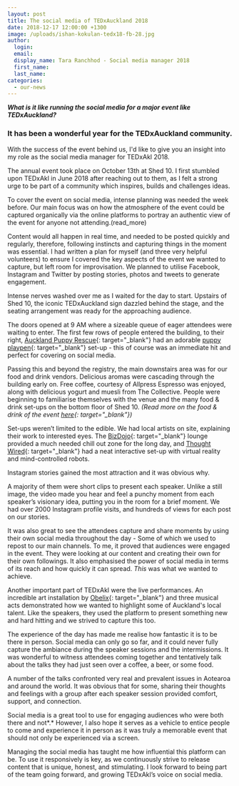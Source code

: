 ```yaml
---
layout: post
title: The social media of TEDxAuckland 2018
date: 2018-12-17 12:00:00 +1300
image: /uploads/ishan-kokulan-tedx18-fb-28.jpg
author:
  login:
  email:
  display_name: Tara Ranchhod - Social media manager 2018
  first_name:
  last_name:
categories:
  - our-news
---
```


***What is it like running the social media for a major event like TEDxAuckland?***

### It has been a wonderful year for the TEDxAuckland community.

With the success of the event behind us, I'd like to give you an insight into my role as the social media manager for TEDxAkl 2018.

The annual event took place on October 13th at Shed 10. I first stumbled upon TEDxAkl in June 2018 after reaching out to them, as I felt a strong urge to be part of a community which inspires, builds and challenges ideas.

To cover the event on social media, intense planning was needed the week before. Our main focus was on how the atmosphere of the event could be captured organically via the online platforms to portray an authentic view of the event for anyone not attending.(read_more)

Content would all happen in real time, and needed to be posted quickly and regularly, therefore, following instincts and capturing things in the moment was essential. I&nbsp;had written a plan for myself (and three very helpful volunteers) to ensure I covered the key aspects of the event we wanted to capture, but left room for improvisation. We planned to utilise Facebook, Instagram and Twitter by posting stories, photos and tweets to generate engagement.

Intense nerves washed over me as I waited for the day to start. Upstairs of Shed 10, the iconic TEDxAuckland sign dazzled behind the stage, and the seating arrangement was ready for the approaching audience.

The doors opened at 9 AM where a sizeable queue of eager attendees were waiting to enter. The first few rows of people entered the building, to their right, [Auckland Puppy Rescue](http://www.aucklandpuppyrescue.com/){: target="_blank"} had an adorable [puppy playpen](https://tedxauckland.com/auckland-puppy-rescue-a-puppy-playpen-at-tedxauckland-2018/){: target="_blank"} set-up - this of course was an immediate hit and perfect for covering on social media.

Passing this and beyond the registry, the main downstairs area was for our food and drink vendors. Delicious aromas were cascading through the building early on. Free coffee, courtesy of Allpress Espresso was enjoyed, along with delicious yogurt and muesli from The Collective. People were beginning to familiarise themselves with the venue and the many food & drink set-ups on the bottom floor of Shed 10. *(Read more on the food & drink of the event [here](https://tedxauckland.com/food-for-thought-the-food-drink-of-tedxauckland-2018/){: target="_blank"})*

Set-ups weren’t limited to the edible. We had local artists on site, explaining their work to interested eyes. The [BizDojo](https://www.bizdojo.com/){: target="_blank"} lounge provided a much needed chill out zone for the long day, and [Thought Wired](https://www.thought-wired.com/){: target="_blank"} had a neat interactive set-up with virtual reality and mind-controlled robots.

Instagram stories gained the most attraction and it was obvious why.

A majority of them were short clips to present each speaker. Unlike a still image, the video made you hear and feel a punchy moment from each speaker’s visionary idea, putting you in the room for a brief moment. We had over 2000 Instagram profile visits, and hundreds of views for each post on our stories.

It was also great to see the attendees capture and share moments by using their own social media throughout the day - Some of which we used to repost to our main channels. To me, it proved that audiences were engaged in the event. They were looking at our content and creating their own for their own followings. It also emphasised the power of social media in terms of its reach and how quickly it can spread. *This* was what we wanted to achieve.

Another important part of TEDxAkl were the live performances. An incredible art installation by&nbsp;[Obelix](https://www.instagram.com/obelixgalleries/?hl=en){: target="_blank"} and three musical acts demonstrated how we wanted to highlight some of Auckland's local talent. Like the speakers, they used the platform to present something new and hard hitting and we strived to capture this too.

The experience of the day has made me realise how fantastic it is to be there in person. Social media can only go so far, and it could never fully capture the ambiance during the speaker sessions and the intermissions. It was wonderful to witness attendees coming together and tentatively talk about the talks they had just seen over a coffee, a beer, or some food.

A number of the talks confronted very real and prevalent issues in Aotearoa and around the world. It was obvious that for some, sharing their thoughts and feelings with a group after each speaker session provided comfort, support, and connection.

Social media is a great tool to use for engaging audiences who were both there and not*.* However, I also hope it serves as a vehicle to entice people to come and experience it in person as it was truly a memorable event that should not only be experienced via a screen.

Managing the social media has taught me how influential this platform can be. To use it responsively is key, as we continuously strive to release content that is unique, honest, and stimulating. I look forward to being part of the team going forward, and growing TEDxAkl’s voice on social media.
